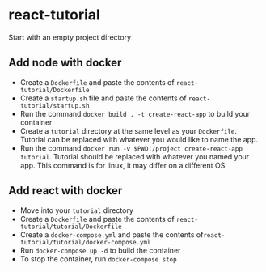 # react-tutorial
Start with an empty project directory

## Add node with docker
* Create a `Dockerfile` and paste the contents of `react-tutorial/Dockerfile`
* Create a `startup.sh` file and paste the contents of `react-tutorial/startup.sh`
* Run the command `docker build . -t create-react-app` to build your container
* Create a `tutorial` directory at the same level as your `Dockerfile`. Tutorial can be replaced with whatever you would like to name the app.
* Run the command `docker run -v $PWD:/project create-react-app tutorial`. Tutorial should be replaced with whatever you named your app. This command is for linux, it may differ on a different OS

## Add react with docker
* Move into your `tutorial` directory
* Create a `Dockerfile` and paste the contents of `react-tutorial/tutorial/Dockerfile` 
* Create a `docker-compose.yml` and paste the contents of`react-tutorial/tutorial/docker-compose.yml`
* Run `docker-compose up -d` to build the container
* To stop the container, run `docker-compose stop`
